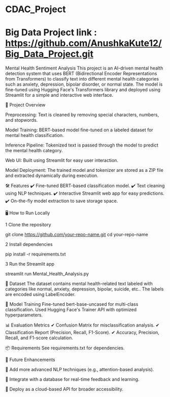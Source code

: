 # CDAC_Project

# Big Data Project link : https://github.com/AnushkaKute12/Big_Data_Project.git

Mental Health Sentiment Analysis
This project is an AI-driven mental health detection system that uses BERT (Bidirectional Encoder Representations from Transformers) to classify text into different mental health categories such as anxiety, depression, bipolar disorder, or normal state. The model is fine-tuned using Hugging Face's Transformers library and deployed using Streamlit for a simple and interactive web interface.

🚀 Project Overview

Preprocessing: Text is cleaned by removing special characters, numbers, and stopwords.

Model Training: BERT-based model fine-tuned on a labeled dataset for mental health classification.

Inference Pipeline: Tokenized text is passed through the model to predict the mental health category.

Web UI: Built using Streamlit for easy user interaction.

Model Deployment: The trained model and tokenizer are stored as a ZIP file and extracted dynamically during execution.

🛠 Features
✔ Fine-tuned BERT-based classification model.
✔ Text cleaning using NLP techniques.
✔ Interactive Streamlit web app for easy predictions.
✔ On-the-fly model extraction to save storage space.

🖥 How to Run Locally

1 Clone the repository

git clone https://github.com/your-repo-name.git
cd your-repo-name

2️ Install dependencies

pip install -r requirements.txt

3️ Run the Streamlit app

streamlit run Mental_Health_Analysis.py

📂 Dataset
The dataset contains mental health-related text labeled with categories like normal, anxiety, depression, bipolar, suicide, etc..
The labels are encoded using LabelEncoder.

📜 Model Training
Fine-tuned bert-base-uncased for multi-class classification.
Used Hugging Face's Trainer API with optimized hyperparameters.

📊 Evaluation Metrics
✔ Confusion Matrix for misclassification analysis.
✔ Classification Report (Precision, Recall, F1-Score).
✔ Accuracy, Precision, Recall, and F1-score calculation.

📦 Requirements
See requirements.txt for dependencies.

📌 Future Enhancements

🔹 Add more advanced NLP techniques (e.g., attention-based analysis).

🔹 Integrate with a database for real-time feedback and learning.

🔹 Deploy as a cloud-based API for broader accessibility.
